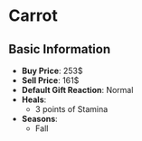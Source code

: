 # Carrot

## Basic Information

- **Buy Price**: 253$
- **Sell Price**: 161$
- **Default Gift Reaction**: Normal
- **Heals**:
  - 3 points of Stamina
- **Seasons**:
  - Fall